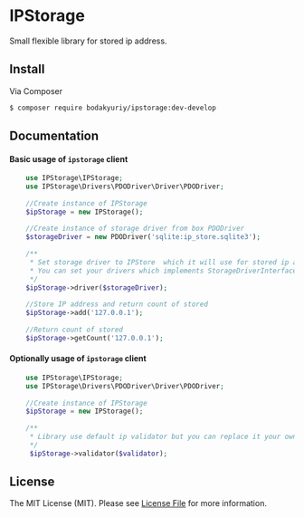 # IPStorage

Small flexible library for stored ip address.

## Install

Via Composer

``` bash
$ composer require bodakyuriy/ipstorage:dev-develop
```

## Documentation

#### Basic usage of `ipstorage` client
```php
    use IPStorage\IPStorage;
    use IPStorage\Drivers\PDODriver\Driver\PDODriver;
    
    //Create instance of IPStorage           
    $ipStorage = new IPStorage();
    
    //Create instance of storage driver from box PDODriver
    $storageDriver = new PDODriver('sqlite:ip_store.sqlite3'); 
    
    /**
     * Set storage driver to IPStore  which it will use for stored ip addresses.
     * You can set your drivers which implements StorageDriverInterface 
     */
    $ipStorage->driver($storageDriver);
    
    //Store IP address and return count of stored 
    $ipStorage->add('127.0.0.1');
    
    //Return count of stored 
    $ipStorage->getCount('127.0.0.1');
```    
#### Optionally usage of `ipstorage` client
```php    
    use IPStorage\IPStorage;
    use IPStorage\Drivers\PDODriver\Driver\PDODriver;
        
    //Create instance of IPStorage           
    $ipStorage = new IPStorage();
    
    /**
     * Library use default ip validator but you can replace it your own validator which implemens ValidatorInteraface
     */
     $ipStorage->validator($validator);
```

## License

The MIT License (MIT). Please see [License File](LICENSE.md) for more information.
